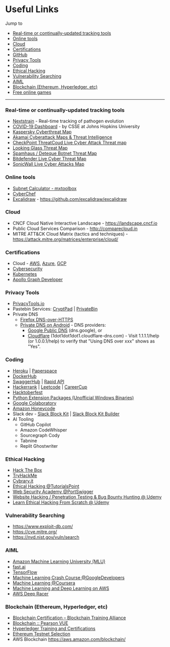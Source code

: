 # Useful Links

Jump to
- [Real-time or continually-updated tracking tools](#real-time-or-continually-updated-tracking-tools)
- [Online tools](#online-tools)
- [Cloud](#cloud)
- [Certifications](#certifications)
- [GitHub](../useful-tools/github/README.md)
- [Privacy Tools](#privacy-tools)
- [Coding](#coding)
- [Ethical Hacking](#ethical-hacking)
- [Vulnerability Searching](#vulnerability-searching)
- [AIML](#aiml)
- [Blockchain (Ethereum, Hyperledger, etc)](#blockchain-ethereum-hyperledger-etc)
- [Free online games](./Games.md)

---

### Real-time or continually-updated tracking tools
- [Nextstrain](https://nextstrain.org/ncov/gisaid/global/6m) - Real-time tracking of pathogen evolution
- [COVID-19 Dashboard](https://gisanddata.maps.arcgis.com/apps/dashboards/bda7594740fd40299423467b48e9ecf6) - by CSSE at Johns Hopkins University
- [Kaspersky Cyberthreat Map](https://cybermap.kaspersky.com/)
- [Akamai Cyberattack Maps & Threat Intelligence](https://www.akamai.com/internet-station/cyber-attacks)
- [CheckPoint ThreatCoud Live Cyber Attack Threat map](https://threatmap.checkpoint.com/)
- [Looking Glass Threat Map](https://map.lookingglasscyber.com/)
- [Spamhaus / Deteque Botnet Threat Map](https://www.spamhaus.com/threat-map/)
- [Bitdefender Live Cyber Threat Map](https://threatmap.bitdefender.com/)
- [SonicWall Live Cyber Attacks Map](https://securitycenter.sonicwall.com/m/page/worldwide-attacks)

### Online tools
- [Subnet Calculator - mxtoolbox](https://mxtoolbox.com/subnetcalculator.aspx)
- [CyberChef](https://cyberchef.org/)
- [Excalidraw](https://excalidraw.com/) - https://github.com/excalidraw/excalidraw

### Cloud
- CNCF Cloud Native Interactive Landscape - https://landscape.cncf.io
- Public Cloud Services Comparison - http://comparecloud.in
- MITRE ATT&CK Cloud Matrix (tactics and techniques) - https://attack.mitre.org/matrices/enterprise/cloud/

### Certifications
- Cloud - [AWS](https://aws.amazon.com/certification/), [Azure](https://learn.microsoft.com/en-us/certifications/), [GCP](https://cloud.google.com/certification/)
- [Cybersecurity](./Certs-Cybersecurity.md)
- [Kubernetes](./Certs-Kubernetes.md)
- [Apollo Graph Developer](https://www.apollographql.com/tutorials/#certifications)

### Privacy Tools
- [PrivacyTools.io](https://www.privacytools.io/)
- Pastebin Services:
    [CryptPad](https://cryptpad.org/instances/)
  | [PrivateBin](https://privatebin.info/)
- Private DNS
   - [Firefox DNS-over-HTTPS](https://support.mozilla.org/en-US/kb/firefox-dns-over-https)
   - [Private DNS on Android](https://www.howtogeek.com/795644/how-to-enable-secure-private-dns-on-android/) - DNS providers:
      - [Google Public DNS](https://developers.google.com/speed/public-dns/docs/using#android) (dns.google), or
      - [Cloudflare](https://blog.cloudflare.com/enable-private-dns-with-1-1-1-1-on-android-9-pie/) (1dot1dot1dot1.cloudflare-dns.com) - Visit 1.1.1.1/help (or 1.0.0.1/help) to verify that "Using DNS over xxx" shows as "Yes".

### Coding
- [Heroku](https://id.heroku.com/login) | [Paperspace](https://www.paperspace.com/)
- [DockerHub](https://hub.docker.com)
- [SwaggerHub](https://app.swaggerhub.com/search) | [Rapid API](https://rapidapi.com/)
- [Hackerrank](https://www.hackerrank.com/)
  | [Leetcode](https://leetcode.com/)
  | [CareerCup](https://www.careercup.com/)
- [Hacktoberfest](https://hacktoberfest.digitalocean.com/)
- [Python Extension Packages (Unofficial Windows Binaries)](https://www.lfd.uci.edu/~gohlke/pythonlibs/)
- [Google Colaboratory](https://colab.research.google.com/notebooks/welcome.ipynb)
- [Amazon Honeycode](https://builder.honeycode.aws/)
- Slack dev - [Slack Block Kit](https://api.slack.com/block-kit) | [Slack Block Kit Builder](https://app.slack.com/block-kit-builder)
- AI Tooling
   - GitHub Copilot
   - Amazon CodeWhisper
   - Sourcegraph Cody
   - Tabnine
   - Replit Ghostwriter

### Ethical Hacking
- [Hack The Box](https://www.hackthebox.com/)
- [TryHackMe](https://tryhackme.com/)
- [Cybrary.it](https://www.cybrary.it/)
- [Ethical Hacking @TutorialsPoint](https://www.tutorialspoint.com/ethical_hacking/index.htm)
- [Web Security Academy @PortSwigger](https://portswigger.net/web-security)
- [Website Hacking / Penetration Testing & Bug Bounty Hunting @ Udemy](https://www.udemy.com/course/learn-website-hacking-penetration-testing-from-scratch/)
- [Learn Ethical Hacking From Scratch @ Udemy](https://www.udemy.com/course/learn-ethical-hacking-from-scratch/)

### Vulnerability Searching
- https://www.exploit-db.com/
- https://cve.mitre.org/
- https://nvd.nist.gov/vuln/search

### AIML
- [Amazon Machine Learning University (MLU)](https://mlu-explain.github.io/)
- [fast.ai](https://www.fast.ai/)
- [TensorFlow](https://www.tensorflow.org/get_started/)
- [Machine Learning Crash Course @GoogleDevelopers](https://developers.google.com/machine-learning/crash-course/)
- [Machine Learning @Coursera](https://www.coursera.org/learn/machine-learning)
- [Machine Learning and Deep Learning on AWS](https://aws.amazon.com/blogs/machine-learning/two-new-courses-are-now-available-for-machine-learning-and-deep-learning-on-aws/)
- [AWS Deep Racer](https://aws.amazon.com/deepracer/)

### Blockchain (Ethereum, Hyperledger, etc)
- [Blockchain Certification – Blockchain Training Alliance](https://blockchaintrainingalliance.com/pages/blockchain-certification)
- [Blockchain :: Pearson VUE](https://home.pearsonvue.com/blockchain)
- [Hyperledger Training and Certifications](https://www.hyperledger.org/resources/training)
- [Ethereum Testnet Selection](https://testnet.etherscan.io/)
- AWS Blockchain https://aws.amazon.com/blockchain/
